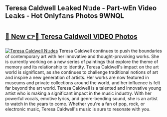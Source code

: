 ## Teresa Caldwell Le𝚊ked N𝚞de - Part-wEn Video Le𝚊ks - Hot Onlyf𝚊ns Photos 9WNQL

# <h2><a href="http://ac29235.deff.icu/?id=Teresa+Caldwell">🔗 New 👉🔴 Teresa Caldwell VIDEO Photos</a></h2>

[![Teresa Caldwell N𝚞des](https://i.imgur.com/rIISA9y.gif)](http://ac29235.deff.icu/?id=Teresa+Caldwell)
Teresa Caldwell continues to push the boundaries of contemporary art with her innovative and thought-provoking works. She is currently working on a new series of paintings that explore the theme of memory and its relationship to identity. Teresa Caldwell's impact on the art world is significant, as she continues to challenge traditional notions of art and inspire a new generation of artists. Her works are now featured in museums and private collections around the world, and her influence is felt far beyond the art world. Teresa Caldwell is a talented and innovative young artist who is making a significant impact in the music industry. With her powerful vocals, emotive lyrics, and genre-bending sound, she is an artist to watch in the years to come. Whether you're a fan of pop, rock, or electronic music, Teresa Caldwell's music is sure to resonate with you.

